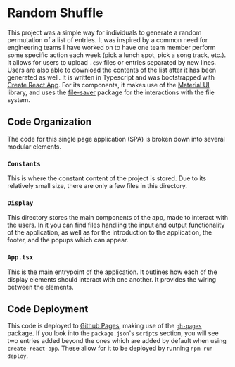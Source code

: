 # Random Shuffle

This project was a simple way for individuals to generate a random permutation of a list
of entries. It was inspired by a common need for engineering teams I have worked on to
have one team member perform some specific action each week (pick a lunch spot, pick a
song track, etc.). It allows for users to upload `.csv` files or entries separated by
new lines. Users are also able to download the contents of the list after it has been
generated as well. It is written in Typescript and was bootstrapped with
[Create React App](https://github.com/facebook/create-react-app). For its components, it
makes use of the [Material UI](https://material-ui.com) library, and uses the
[file-saver](https://www.npmjs.com/package/file-saver) package for the interactions with
the file system.

## Code Organization

The code for this single page application (SPA) is broken down into several modular
elements.

### `Constants`

This is where the constant content of the project is stored. Due to its relatively small
size, there are only a few files in this directory.

### `Display`

This directory stores the main components of the app, made to interact with the users.
In it you can find files handling the input and output functionality of the application,
as well as for the introduction to the application, the footer, and the popups which can
appear.

### `App.tsx`

This is the main entrypoint of the application. It outlines how each of the display
elements should interact with one another. It provides the wiring between the elements.

## Code Deployment

This code is deployed to [Github Pages](https://pages.github.com), making use of the
[`gh-pages`](https://www.npmjs.com/package/gh-pages) package. If you look into the
`package.json`'s `scripts` section, you will see two entries added beyond the ones which
are added by default when using `create-react-app`. These allow for it to be deployed by
running `npm run deploy`.
